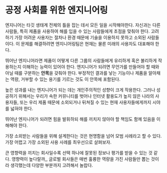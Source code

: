 # 공정 사회를 위한 엔지니어링

엔지니어는 타깃 생태계 전체의 틀을 잡는 데서 모든 일을 시작해야한다. 자신과는 다른 사람들, 특히 제품을 사용하여 해를 입을 수 있는 사람들에게 초점을 맞춰야 한다. 고려하기 가장 어려운 사용자는 절차나 환경 때문에 기술을 이용하지 못하고 소외된 사람들이다.
이 문제를 해결하려면 엔지니어링팀은 현재는 물론 미래의 사용자도 대표해야 한다.

뛰어난 엔지니어라면 제품이 어떻게 다른 그룹의 사람들에게 유리하게 혹은 불리하게 작용하는지 이해하는 능력이 있어야 한다. 엔지니어가 되려면 무언가를 만들어야 할 때와 아닐 때를 구분하는 **안목**을 갖춰야 한다.
부정적인 결과를 낳는 기능이나 제품을 알아채는 역량, 거부할 수 있는 용기를 기르는 것도 이 안목에 포함된다.

높은 성과를 내는 엔지니어가 되는 데는 개인주의적인 성향이 크게 작용한다. 그러나 성공하기 위해서는 우리가 속한 커뮤니티를 벗어나 인터넷 활용도가 높지 않은 나라의 사용자들, 또는 우리 제품 때문에 소외되거나 뒤쳐질 수 있는 현재 사용자들에게까지 시야를 넓혀야 한다.

뛰어난 엔지니어가 되려면 힘을 발휘하되 해를 끼치지 않아야 할 책임도 함께 있음을 이해해야 한다.

가장 소외받는 사람들을 위해 설계한다는 것은 현명함을 넘어 모범 사례라고 할 수 있다. 가장 어렵고 가장 소외된 사용 사례를 최우선으로 살펴보자.

큰 영향력을 끼치는 회사일수록 선택 하나에 잘못된 정보나 평가를 받을 수 있는 것 같다. 영향력이 높다랄까,,
글로벌 회사들은 매번 훌륭한 역량을 가진 사람들만 뽑는 것이라 생각했는데 다양한 부분까지 고려해서 놀랍다.
